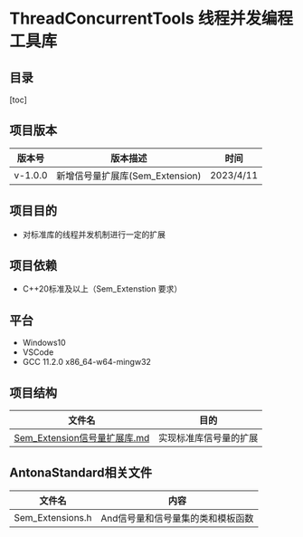 # ThreadConcurrentTools 线程并发编程工具库



## 目录

[toc] 

## 项目版本

| 版本号  | 版本描述                        | 时间      |
| ------- | ------------------------------- | --------- |
| v-1.0.0 | 新增信号量扩展库(Sem_Extension) | 2023/4/11 |

## 项目目的

- 对标准库的线程并发机制进行一定的扩展

## 项目依赖

- C++20标准及以上（Sem_Extenstion 要求）

## 平台

- Windows10
- VSCode
- GCC 11.2.0 x86_64-w64-mingw32

## 项目结构

| 文件名                                                       | 目的                   |
| ------------------------------------------------------------ | ---------------------- |
| [Sem_Extension信号量扩展库.md](Sem_Extension信号量扩展库.md) | 实现标准库信号量的扩展 |

## AntonaStandard相关文件

| 文件名           | 内容                              |
| ---------------- | --------------------------------- |
| Sem_Extensions.h | And信号量和信号量集的类和模板函数 |

